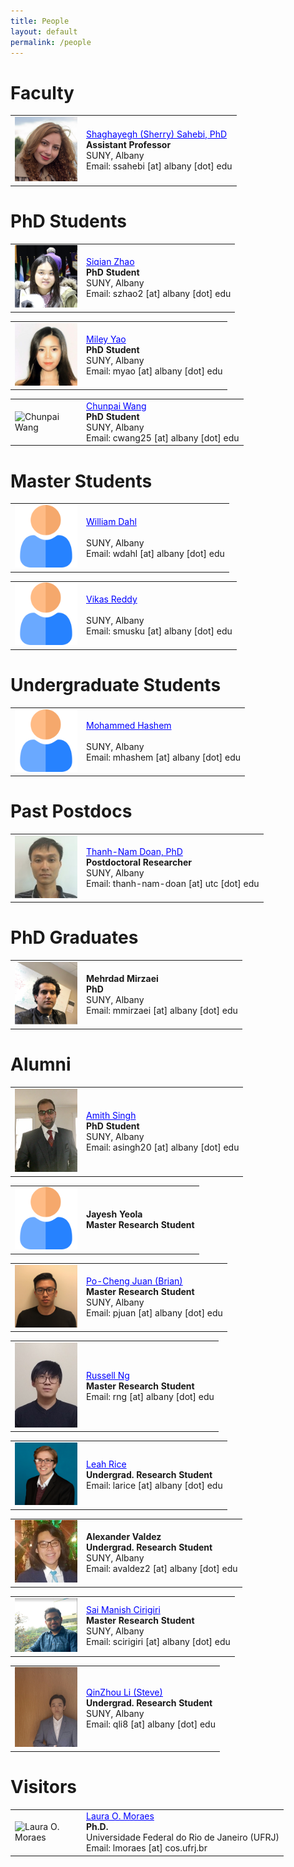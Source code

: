```yaml
---
title: People
layout: default
permalink: /people
---
```

       
# Faculty

<table>
<tr>
<td style="width: 100px;"><img href="http://www.cs.albany.edu/~sherry/" src="../images/team/sherry.png" alt="Shaghayegh (Sherry) Sahebi" /></td>
<td><a href="http://www.cs.albany.edu/~sherry/" style="color: rgb(0,0,256)">Shaghayegh (Sherry) Sahebi, PhD</a><br /><strong>Assistant Professor</strong><br />SUNY, Albany <br />Email: ssahebi [at] albany [dot] edu<br /></td>
</tr>
</table>

# PhD Students


<table>
<tr>
<td style="width: 100px;"><img src="../images/team/siqian_zhao.jpg" alt="Siqian Zhao" /></td>
<td><a href="https://www.albany.edu/~sz612866/" style="color: rgb(0,0,256)">Siqian Zhao</a><br /><strong>PhD Student</strong><br />SUNY, Albany <br />Email: szhao2 [at] albany [dot] edu<br /></td>
</tr>
</table>

<table>
<tr>
<td style="width: 100px;"><img src="../images/team/miley.JPG" alt="Miley Yao" /></td>
<td><a href="https://scholar.google.com/citations?hl=en&user=N7J1BHAAAAAJ" style="color: rgb(0,0,256)">Miley Yao</a><br /><strong>PhD Student</strong><br />SUNY, Albany <br />Email: myao [at] albany [dot] edu<br /></td>
</tr>
</table>

<table>
<tr>
<td style="width: 100px;"><img src="../images/team/chunpai.png" alt="Chunpai Wang" /></td>
<td><a href="https://chunpai.github.io/" style="color: rgb(0,0,256)">Chunpai Wang</a><br /><strong>PhD Student</strong><br />SUNY, Albany <br />Email: cwang25 [at] albany [dot] edu<br /></td>
</tr>
</table>

# Master Students
<table>
<tr>
<td style="width: 100px;"><img src="../images/user.png" alt="William Dahl" /></td>
<td><a href="/" style="color: rgb(0,0,256)">William Dahl</a><br /><strong>
</strong><br />SUNY, Albany<br />Email: wdahl [at] albany [dot] edu <br /></td>
</tr>
</table>

<table>
<tr>
<td style="width: 100px;"><img src="../images/user.png" alt="Vikas Reddy" /></td>
<td><a href="/" style="color: rgb(0,0,256)">Vikas Reddy</a><br /><strong>
</strong><br />SUNY, Albany<br />Email: smusku [at] albany [dot] edu <br /></td>
</tr>
</table>


# Undergraduate Students
<table>
<tr>
<td style="width: 100px;"><img src="../images/user.png" alt="Mohammed Hashem" /></td>
<td><a href="/" style="color: rgb(0,0,256)">Mohammed Hashem</a><br /><strong>
</strong><br />SUNY, Albany<br />Email: mhashem [at] albany [dot] edu <br /></td>
</tr>
</table>


# Past Postdocs
<table>
<tr>
<td style="width: 100px;"><img src="../images/team/nam.png" alt="Thanh-Nam Doan" /></td>
<td><a href="http://tndoan.com/" style="color: rgb(0,0,256)">Thanh-Nam Doan, PhD</a><br /><strong>Postdoctoral Researcher
</strong><br />SUNY, Albany<br />Email: thanh-nam-doan [at] utc [dot] edu <br /></td>
</tr>
</table>

# PhD Graduates
<table>
<tr>
<td style="width: 100px;"><img src="../images/team/mehrdad.jpg" alt="Mehrdad Mirzaei" /></td>
<td><strong>Mehrdad Mirzaei</strong><br /><strong>PhD
</strong><br />SUNY, Albany<br />Email: mmirzaei [at] albany [dot] edu <br /></td>
</tr>
</table>


# Alumni
<table>
<tr>
<td style="width: 100px;"><img src="../images/team/Amith.png" alt="Amith K Singh" /></td>
<td><a href="https://www.albany.edu/~as292518/" style="color: rgb(0,0,256)">Amith Singh</a><br /><strong>PhD Student</strong><br />SUNY, Albany <br />Email: asingh20 [at] albany [dot] edu<br /></td>
</tr>
</table>

<table>
<tr>
<td style="width: 100px;"><img src="../images/user.png" alt="Jayesh Yeola" /></td>
<td><strong>Jayesh Yeola</strong><br /><strong>Master Research Student</strong><br /></td>
</tr>
</table>

<table>
<tr>
<td style="width: 100px;"><img src="../images/team/brian.JPG" alt="Po-Cheng Juan (Brian)" /></td>
<td><a href="https://www.albany.edu/~pj371468/" style="color: rgb(0,0,256)">Po-Cheng Juan (Brian)</a><br /><strong>Master Research Student</strong><br />SUNY, Albany <br />Email: pjuan [at] albany [dot] edu<br /></td>
</tr>
</table>


<table>
<tr>
<td style="width: 100px;"><img src="../images/team/russell.jpg" alt="Russell Ng" /></td>
<td><a href="https://www.albany.edu/~rn533526/" style="color: rgb(0,0,256)">Russell Ng</a><br /><strong>Master Research Student</strong> <br />Email: rng [at] albany [dot] edu<br /></td>
</tr>
</table>


<table>
<tr>
<td style="width: 100px;"><img src="../images/team/leah_rice.jpg" alt="Leah Rice" /></td>
<td><a href="https://www.albany.edu/~lr811453/" style="color: rgb(0,0,256)">Leah Rice</a><br /><strong>Undergrad. Research Student</strong><br />Email: larice [at] albany [dot] edu<br /></td>
</tr>
</table>

<table>
<tr>
<td style="width: 100px;"><img src="../images/team/alexander_valdez.png" alt="Alexander Valdez" /></td>
<td><strong>Alexander Valdez</strong><br /><strong>Undergrad. Research Student</strong><br />SUNY, Albany <br />Email: avaldez2 [at] albany [dot] edu<br /></td>
</tr>
</table>

<table>
<tr>
<td style="width: 100px;"><img src="../images/team/sai.jpg" alt="Sai Manish Cirigiri" /></td>
<td><a href="https://www.albany.edu/~sc462113/" style="color: rgb(0,0,256)">Sai Manish Cirigiri</a><br /><strong>Master Research Student</strong><br />SUNY, Albany <br />Email: scirigiri [at] albany [dot] edu<br /></td>
</tr>
</table>

<table>
<tr>
<td style="width: 100px;"><img src="../images/team/steve.jpg" alt="QinZhou Li (Steve)" /></td>
<td><a href="https://www.albany.edu/~QL114971/" style="color: rgb(0,0,256)">QinZhou Li (Steve)</a><br /><strong>Undergrad. Research Student</strong><br />SUNY, Albany <br />Email: qli8 [at] albany [dot] edu<br /></td>
</tr>
</table>

# Visitors
<table>
<tr>
<td style="width: 100px;"><img src="../images/team/user.png" alt="Laura O. Moraes" /></td>
<td><a href="" style="color: rgb(0,0,256)">Laura O. Moraes</a><br /><strong>Ph.D.</strong><br />Universidade Federal do Rio de Janeiro (UFRJ) <br />Email: lmoraes [at] cos.ufrj.br<br /></td>
</tr>
</table>

